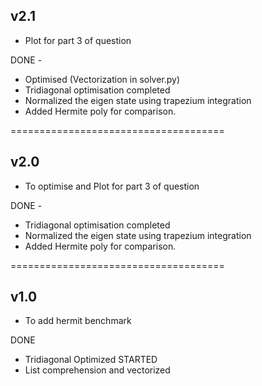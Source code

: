 v2.1
-------------------

- Plot for part 3 of question

DONE - 

- Optimised (Vectorization in solver.py)
- Tridiagonal optimisation completed
- Normalized the eigen state using trapezium integration
- Added Hermite poly for comparison.

=====================================

v2.0
-------------------

- To optimise and Plot for part 3 of question

DONE - 

- Tridiagonal optimisation completed
- Normalized the eigen state using trapezium integration
- Added Hermite poly for comparison.

=====================================

v1.0
-------------------

- To add hermit benchmark

DONE
- Tridiagonal Optimized STARTED
- List comprehension and vectorized
